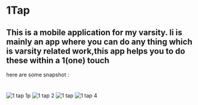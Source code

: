 # 1Tap 
## This is a mobile application for my varsity. Ii is mainly an app where you can do any thing which is varsity related work,this app helps you to do these within a 1(one) touch 
here are some snapshot  : 
#
![1 tap 1p](https://github.com/AvisheikhKundu/1Tap/assets/99108598/be43426e-8616-4397-8d4f-361ce3d5524f)
![1 tap 2](https://github.com/AvisheikhKundu/1Tap/assets/99108598/6721aaf4-97dc-4c81-9ec0-07f9fa6544d3)
![1 tap](https://github.com/AvisheikhKundu/1Tap/assets/99108598/5ce3b897-f005-483e-8fe8-918222789141)
![1 tap 4](https://github.com/AvisheikhKundu/1Tap/assets/99108598/0ff707b2-e87b-4838-8637-cb6e0e521e89)




